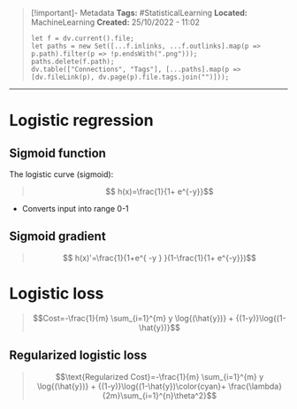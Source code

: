 > [!important]- Metadata
> **Tags:** #StatisticalLearning 
> **Located:** MachineLearning
> **Created:** 25/10/2022 - 11:02
> ```dataviewjs
> let f = dv.current().file;
> let paths = new Set([...f.inlinks, ...f.outlinks].map(p => p.path).filter(p => !p.endsWith(".png")));
> paths.delete(f.path);
> dv.table(["Connections", "Tags"], [...paths].map(p => [dv.fileLink(p), dv.page(p).file.tags.join("")]));
> ```

___
# Logistic regression
## Sigmoid function
The logistic curve (sigmoid):
> $$ h(x)=\frac{1}{1+ e^{-y}}$$
- Converts input into range 0-1

## Sigmoid gradient 
>$$ h(x)'=\frac{1}{1+e^{ -y } }(1-\frac{1}{1+ e^{-y}})$$

# Logistic loss
> $$Cost=-\frac{1}{m} \sum_{i=1}^{m} y \log{(\hat{y})} + {(1-y)}\log{(1-\hat{y})}$$

## Regularized logistic loss 

> $$\text{Regularized Cost}=-\frac{1}{m} \sum_{i=1}^{m} y \log{(\hat{y})} + {(1-y)}\log{(1-\hat{y})\color{cyan}+ \frac{\lambda} {2m}\sum_{i=1}^{n}\theta^2}$$


